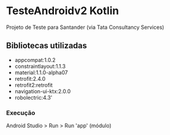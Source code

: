 # TesteAndroidv2 Kotlin

Projeto de Teste para Santander (via Tata Consultancy Services) 

## Bibliotecas utilizadas
* appcompat:1.0.2
* constraintlayout:1.1.3
* material:1.1.0-alpha07
* retrofit:2.4.0
* retrofit2:retrofit
* navigation-ui-ktx:2.0.0
* robolectric:4.3'

### Execução
Android Studio > Run > Run 'app' (módulo) 


